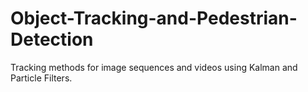 # Object-Tracking-and-Pedestrian-Detection
Tracking methods for image sequences and videos using Kalman and Particle Filters.

